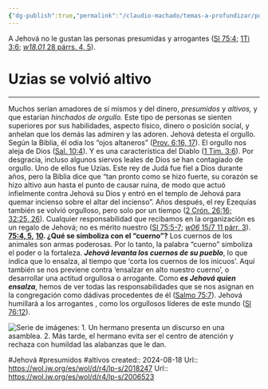 ```yaml
---
{"dg-publish":true,"permalink":"/claudio-machado/temas-a-profundizar/por-que-no-hay-que-presumir/"}
---
```


A Jehová no le gustan las personas presumidas y arrogantes ([Sl 75:4;](https://wol.jw.org/es/wol/bc/r4/lp-s/202024248/1/0) [1Ti 3:6](https://wol.jw.org/es/wol/bc/r4/lp-s/202024248/1/1); [_w18.01_ 28 párrs. 4, 5](https://wol.jw.org/es/wol/pc/r4/lp-s/202024248/1/0)).

# Uzias se volvió altivo 
---
Muchos serían amadores de sí mismos y del dinero, _presumidos_ y _altivos,_ y que estarían _hinchados de orgullo._ Este tipo de personas se sienten superiores por sus habilidades, aspecto físico, dinero o posición social, y anhelan que los demás las admiren y las adoren. 
Jehová detesta el orgullo. Según la Biblia, él odia los “ojos altaneros” ([Prov. 6:16, 17](https://wol.jw.org/es/wol/bc/r4/lp-s/2018247/5/0)). El orgullo nos aleja de Dios ([Sal. 10:4](https://wol.jw.org/es/wol/bc/r4/lp-s/2018247/6/0)). Y es una característica del Diablo ([1 Tim. 3:6](https://wol.jw.org/es/wol/bc/r4/lp-s/2018247/7/0)). Por desgracia, incluso algunos siervos leales de Dios se han contagiado de orgullo. Uno de ellos fue Uzías. Este rey de Judá fue fiel a Dios durante años, pero la Biblia dice que “tan pronto como se hizo fuerte, su corazón se hizo altivo aun hasta el punto de causar ruina, de modo que actuó infielmente contra Jehová su Dios y entró en el templo de Jehová para quemar incienso sobre el altar del incienso”. Años después, el rey Ezequías también se volvió orgulloso, pero solo por un tiempo ([2 Crón. 26:16;](https://wol.jw.org/es/wol/bc/r4/lp-s/2018247/8/0) [32:25, 26](https://wol.jw.org/es/wol/bc/r4/lp-s/2018247/8/1)).
Cualquier responsabilidad que recibamos en la organización es un regalo de Jehová; no es mérito nuestro ([Sl 75:5-7](https://wol.jw.org/es/wol/bc/r4/lp-s/202024248/2/0); [_w06_ 15/7 11 párr. 3](https://wol.jw.org/es/wol/pc/r4/lp-s/202024248/2/0)).
[**75:4, 5,**](https://wol.jw.org/es/wol/bc/r4/lp-s/2006523/20/0) [**10**](https://wol.jw.org/es/wol/bc/r4/lp-s/2006523/20/1)**. ¿Qué se simboliza con el “cuerno”?** Los cuernos de los animales son armas poderosas. Por lo tanto, la palabra “cuerno” simboliza el poder o la fortaleza. ***Jehová levanta los cuernos de su pueblo***, lo que indica que lo ensalza, al tiempo que ‘corta los cuernos de los inicuos’. Aquí también se nos previene contra ‘ensalzar en alto nuestro cuerno’, o desarrollar una actitud orgullosa o arrogante. Como ***es Jehová quien ensalza***, hemos de ver todas las responsabilidades que se nos asignan en la congregación como dádivas procedentes de él ([Salmo 75:7](https://wol.jw.org/es/wol/bc/r4/lp-s/2006523/21/0)).
Jehová humillará a los arrogantes 
, como los orgullosos líderes de este mundo ([Sl 76:12](https://wol.jw.org/es/wol/bc/r4/lp-s/202024248/3/0)).

![Serie de imágenes: 1. Un hermano presenta un discurso en una asamblea. 2. Más tarde, el hermano evita ser el centro de atención y rechaza con humildad las alabanzas que le dan.](https://wol.jw.org/es/wol/mp/r4/lp-s/mwb24/2024/448)



#Jehová #presumidos #altivos
created:: 2024-08-18
Url:: https://wol.jw.org/es/wol/d/r4/lp-s/2018247
Url:: https://wol.jw.org/es/wol/d/r4/lp-s/2006523